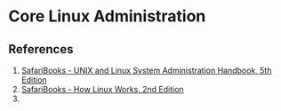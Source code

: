 Core Linux Administration
========================

## References

1. [SafariBooks - UNIX and Linux System Administration Handbook, 5th Edition](https://www.safaribooksonline.com/library/view/unix-and-linux/9780134278308/)
2. [SafariBooks - How Linux Works, 2nd Edition](https://www.safaribooksonline.com/library/view/how-linux-works/9781457185519/)
3. 